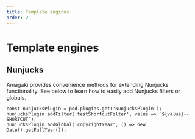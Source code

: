 ```yaml
---
title: Template engines
order: 2
---
```

# Template engines

## Nunjucks

Amagaki provides convenience methods for extending Nunjucks functionality. See
below to learn how to easily add Nunjucks filters or globals.


```
const nunjucksPlugin = pod.plugins.get('NunjucksPlugin');
nunjucksPlugin.addFilter('testShortcutFilter', value => `${value}--SHORTCUT`);
nunjucksPlugin.addGlobal('copyrightYear', () => new Date().getFullYear());
```
